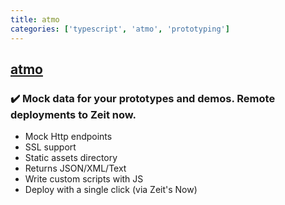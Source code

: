 ```yaml
---
title: atmo
categories: ['typescript', 'atmo', 'prototyping']
---
```

## [atmo](https://github.com/Raathigesh/atmo)

### :heavy_check_mark: Mock data for your prototypes and demos. Remote deployments to Zeit now.

- Mock Http endpoints
- SSL support
- Static assets directory
- Returns JSON/XML/Text
- Write custom scripts with JS
- Deploy with a single click (via Zeit's Now)
